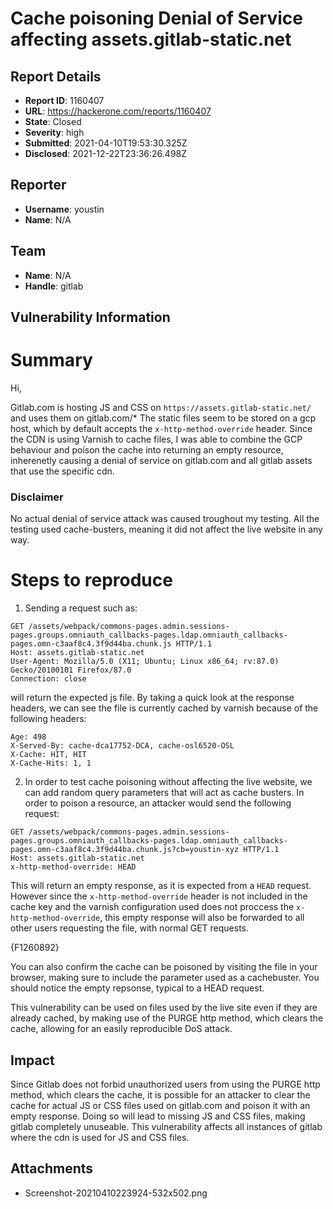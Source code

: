 # Cache poisoning Denial of Service affecting assets.gitlab-static.net

## Report Details
- **Report ID**: 1160407
- **URL**: https://hackerone.com/reports/1160407
- **State**: Closed
- **Severity**: high
- **Submitted**: 2021-04-10T19:53:30.325Z
- **Disclosed**: 2021-12-22T23:36:26.498Z

## Reporter
- **Username**: youstin
- **Name**: N/A

## Team
- **Name**: N/A
- **Handle**: gitlab

## Vulnerability Information
# Summary

Hi,

Gitlab.com is hosting JS and CSS on `https://assets.gitlab-static.net/` and uses them on gitlab.com/*
The static files seem to be stored on a gcp host, which by default accepts the `x-http-method-override` header. Since the CDN is using Varnish to cache files, I was able to combine the GCP behaviour and poison the cache into returning an empty resource, inherenetly causing a denial of service on gitlab.com and all gitlab assets that use the specific cdn. 

###  Disclaimer

No actual denial of service attack was caused troughout my testing. All the testing used cache-busters, meaning it did not affect the live website in any way.
 
# Steps to reproduce

1. Sending a request such as:

```http
GET /assets/webpack/commons-pages.admin.sessions-pages.groups.omniauth_callbacks-pages.ldap.omniauth_callbacks-pages.omn-c3aaf8c4.3f9d44ba.chunk.js HTTP/1.1
Host: assets.gitlab-static.net
User-Agent: Mozilla/5.0 (X11; Ubuntu; Linux x86_64; rv:87.0) Gecko/20100101 Firefox/87.0
Connection: close
```
will return the expected js file. 
By taking a quick look at the response headers, we can see the file is currently cached by varnish because of the following headers:
```http
Age: 498
X-Served-By: cache-dca17752-DCA, cache-osl6520-OSL
X-Cache: HIT, HIT
X-Cache-Hits: 1, 1
```
2. In order to test cache poisoning without affecting the live website, we can add random query parameters that will act as cache busters. In order to poison a resource, an attacker would send the following request:

```http
GET /assets/webpack/commons-pages.admin.sessions-pages.groups.omniauth_callbacks-pages.ldap.omniauth_callbacks-pages.omn-c3aaf8c4.3f9d44ba.chunk.js?cb=youstin-xyz HTTP/1.1
Host: assets.gitlab-static.net
x-http-method-override: HEAD
```

This will return an empty response, as it is expected from a `HEAD` request. However since the `x-http-method-override` header is not included in the cache key and the varnish configuration used does not proccess the `x-http-method-override`, this empty response will also be forwarded to all other users requesting the file, with normal GET requests. 

{F1260892}

You can also confirm the cache can be poisoned by visiting the file in your browser, making sure to include the parameter used as a cachebuster. You should notice the empty repsonse, typical to a HEAD request.

This vulnerability can be used on files used by the live site even if they are already cached, by making use of the PURGE http method, which clears the cache, allowing for an easily reproducible DoS attack.

## Impact

Since Gitlab does not forbid unauthorized users from using the PURGE http method, which clears the cache, it is possible for an attacker to clear the cache for actual JS or CSS files used on gitlab.com and poison it with an empty response. Doing so will lead to missing JS and CSS files, making gitlab completely unuseable. 
This vulnerability affects all instances of gitlab where the cdn is used for JS and CSS files.

## Attachments
- Screenshot-20210410223924-532x502.png
